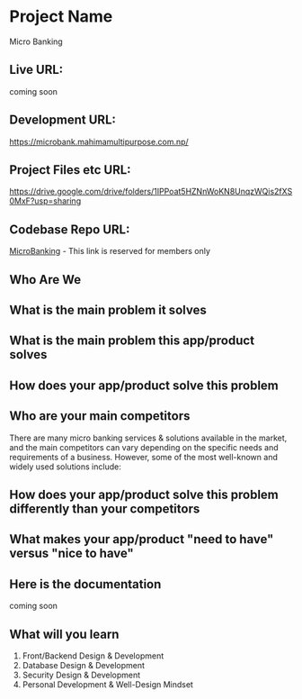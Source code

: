 Project Name
=======
Micro Banking

Live URL: 
------------
coming soon

Development URL:
------------
https://microbank.mahimamultipurpose.com.np/

Project Files etc URL:
------------
[https://drive.google.com/drive/folders/1IPPoat5HZNnWoKN8UnqzWQis2fXS0MxF?usp=sharing
](https://drive.google.com/drive/folders/1P2fstFur2aDnUnYqPdGR6FBiN_n5aFcg?usp=drive_link)


Codebase Repo URL:
------------
<a href = "https://github.com/Lafa0x9-Hackathon/microBanking" target="_blank">MicroBanking</a> - This link is reserved for members only


Who Are We 
------------


What is the main problem it solves
------------



What is the main problem this app/product solves
--------------




How does your app/product solve this problem
--------------




Who are your main competitors
--------------

There are many micro banking services & solutions available in the market, and the main competitors can vary depending on the specific needs and requirements of a business. However, some of the most well-known and widely used solutions include:




How does your app/product solve this problem differently than your competitors
--------------



What makes your app/product "need to have" versus "nice to have"
--------------


Here is the documentation
----------------------------

coming soon



What will you learn
---------------------
1. Front/Backend Design & Development
2. Database Design & Development
3. Security Design & Development
4. Personal Development & Well-Design Mindset
